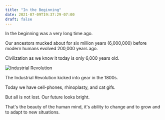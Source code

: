 ```yaml
---
title: "In the Beginning"
date: 2021-07-09T19:37:29-07:00
draft: false
---
```


In the beginning was a very long time ago.

Our ancestors mucked about for six million years (6,000,000) before modern
humans evolved 200,000 years ago.

Civilization as we know it today is only 6,000 years old.



![Industrial Revolution](https://upload.wikimedia.org/wikipedia/commons/d/dc/Powerloom_weaving_in_1835.jpg)

The Industrial Revolution kicked into gear in the 1800s.

Today we have cell-phones, rhinoplasty, and cat gifs.

But all is not lost. Our future looks bright.

That's the beauty of the human mind, it's ability to change and to
grow and to adapt to new situations.

